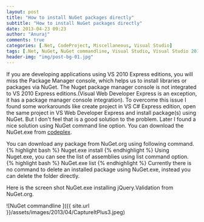 ```yaml
---
layout: post
title: "How to install NuGet packages directly"
subtitle: "How to install NuGet packages directly"
date: 2013-04-23 09:23
author: "Anuraj"
comments: true
categories: [.Net, CodeProject, Miscellaneous, Visual Studio]
tags: [.Net, NuGet, NuGet commandline, Visual Studio, Visual Studio 2010]
header-img: "img/post-bg-01.jpg"
---
```

If you are developing applications using VS 2010 Express editions, you will miss the Package Manager console, which helps us to install libraries or packages via NuGet. The Nuget package manager console is not integrated to VS 2010 Express editions.(Visual Web Developer Express is an exception, it has a package manager console integration). To overcome this issue I found some workarounds like create project in VS C# Express edition, open the same project in VS Web Developer Express and install package(s) using NuGet. But I don't feel that is a good solution to the problem. Later I found a nice solution using NuGet command line option. You can download the NuGet.exe from [codeplex](https://nuget.codeplex.com/releases/view/104451). 

You can download any package from NuGet.org using following command.
{% highlight bash %}
Nuget.exe install <package name>
{% endhighlight %}
Using Nuget.exe, you can see the list of assemblies using list command option.
{% highlight bash %}
NuGet.exe list <package name>
{% endhighlight %}
Currently there is no command to delete an installed package using NuGet.exe, instead you can delete the folder directly.

Here is the screen shot NuGet.exe installing jQuery.Validation from NuGet.org.

![NuGet commandline ]({{ site.url }}/assets/images/2013/04/CaptureItPlus3.jpeg)



